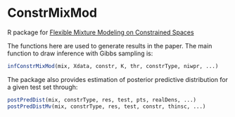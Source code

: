 # ConstrMixMod
R package for [Flexible Mixture Modeling on Constrained Spaces](https://arxiv.org/abs/1809.09238)

The functions here are used to generate results in the paper. The main function to draw inference with Gibbs sampling is: 
```r
infConstrMixMod(mix, Xdata, constr, K, thr, constrType, niwpr, ...)
```
The package also provides estimation of posterior predictive distribution for a given test set through:
```r
postPredDist(mix, constrType, res, test, pts, realDens, ...)
postPredDistMv(mix, constrType, res, test, constr, thinsc, ...)
```

